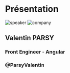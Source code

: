 <!-- .slide: class="speaker-slide" -->
# Présentation
![speaker](./assets/images/speaker/valentin-parsy/valentin-parsy.jpg)
![company](./assets/images/speaker/logo_sfeir_bleu_orange.png)
## Valentin PARSY
### Front Engineer - Angular
### @ParsyValentin
